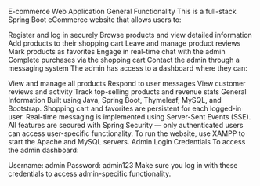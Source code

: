 E-commerce Web Application
General Functionality
This is a full-stack Spring Boot eCommerce website that allows users to:

Register and log in securely
Browse products and view detailed information
Add products to their shopping cart
Leave and manage product reviews
Mark products as favorites
Engage in real-time chat with the admin
Complete purchases via the shopping cart
Contact the admin through a messaging system
The admin has access to a dashboard where they can:

View and manage all products
Respond to user messages
View customer reviews and activity
Track top-selling products and revenue stats
General Information
Built using Java, Spring Boot, Thymeleaf, MySQL, and Bootstrap.
Shopping cart and favorites are persistent for each logged-in user.
Real-time messaging is implemented using Server-Sent Events (SSE).
All features are secured with Spring Security — only authenticated users can access user-specific functionality.
To run the website, use XAMPP to start the Apache and MySQL servers.
Admin Login Credentials
To access the admin dashboard:

Username: admin
Password: admin123
Make sure you log in with these credentials to access admin-specific functionality.
